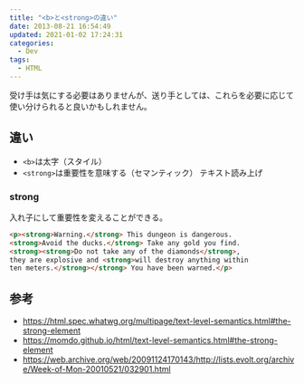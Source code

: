 ```yaml
---
title: "<b>と<strong>の違い"
date: 2013-08-21 16:54:49
updated: 2021-01-02 17:24:31
categories:
  - Dev
tags:
  - HTML
---
```


受け手は気にする必要はありませんが、送り手としては、これらを必要に応じて使い分けられると良いかもしれません。

<!--more-->

## 違い

- `<b>`は太字（スタイル）
- `<strong>`は重要性を意味する（セマンティック）
テキスト読み上げ

### strong

入れ子にして重要性を変えることができる。

```html
<p><strong>Warning.</strong> This dungeon is dangerous.
<strong>Avoid the ducks.</strong> Take any gold you find.
<strong><strong>Do not take any of the diamonds</strong>,
they are explosive and <strong>will destroy anything within
ten meters.</strong></strong> You have been warned.</p>
```

## 参考

- https://html.spec.whatwg.org/multipage/text-level-semantics.html#the-strong-element
- https://momdo.github.io/html/text-level-semantics.html#the-strong-element
- https://web.archive.org/web/20091124170143/http://lists.evolt.org/archive/Week-of-Mon-20010521/032901.html
